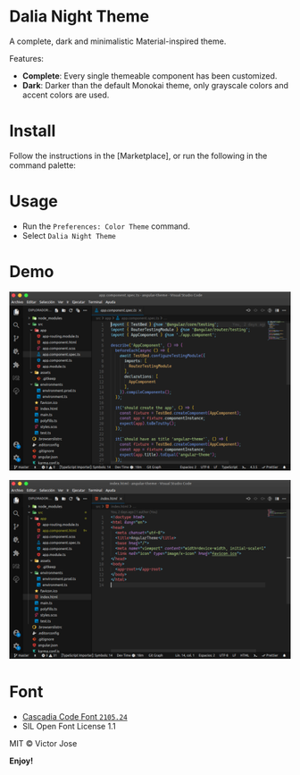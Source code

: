# Dalia Night Theme


A complete, dark and minimalistic Material-inspired theme.

Features:
- **Complete**: Every single themeable component has been customized.
- **Dark**: Darker than the default Monokai theme, only grayscale colors and accent colors are used.

# Install

Follow the instructions in the [Marketplace], or run the following in the command palette:

# Usage

- Run the `Preferences: Color Theme` command.
- Select `Dalia Night Theme`

# Demo

![ScreenShot](/demo/dalia-demo.png)

![ScreenShot](/demo/dalia-demo-2.png)


# Font

- [Cascadia Code Font `2105.24`](https://github.com/microsoft/cascadia-code/releases/tag/v2105.24)
- SIL Open Font License 1.1

MIT © Victor Jose

**Enjoy!**